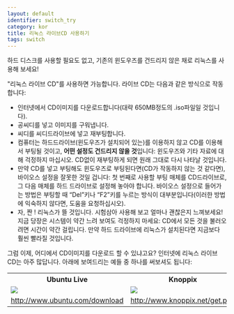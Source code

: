 ```yaml
---
layout: default
identifier: switch_try
category: kor
title: 리눅스 라이브CD 사용하기
tags: switch
---
```


하드 디스크를 사용할 필요도 없고, 기존의 윈도우즈를 건드리지 않은 채로 리눅스를 사용해 보세요!

"리눅스 라이브 CD"를 사용하면 가능합니다. 라이브 CD는 다음과 같은 방식으로 작동합니다:

<ul>

<li>인터넷에서 CD이미지를 다운로드합니다(대략 650MB정도의 .iso파일일 것입니다).</li>

<li>공씨디를 넣고 이미지를 구워냅니다.</li>

<li>씨디를 씨디드라이브에 넣고 재부팅합니다.</li>

<li>컴퓨터는 하드드라이브(윈도우즈가 설치되어 있는)를 이용하지 않고 CD를 이용해서 부팅될 것이고, <b>어떤 설정도 건드리지 않을 것</b>입니다: 윈도우즈와 기타 자료에 대해 걱정하지 마십시오. CD없이 재부팅하게 되면 원래 그대로 다시 나타날 것입니다.</li>

<li>만약 CD를 넣고 부팅해도 윈도우즈로 부팅된다면(CD가 작동하지 않는 것 같다면), 바이오스 설정을 잘못한 것일 겁니다: 첫 번째로 사용할 부팅 매체를 CD드라이브로, 그 다음 매체를 하드 드라이브로 설정해 놓아야 합니다. 바이오스 설정으로 들어가는 방법은 부팅할 때  “Del”키나 “F2”키를 누르는 방식이 대부분입니다(이러한 방법에 익숙하지 않다면, 도움을 요청하십시오).</li>

<li>자, 짠 ! 리눅스가 뜰 것입니다. 시험삼아 사용해 보고 얼마나 괜찮은지 느껴보세요! 지금 당장은 시스템이 약간 느려 보여도 걱정하지 마세요: CD에서 모든 것을 불러오려면 시간이 약간 걸립니다. 만약 하드 드라이브에 리눅스가 설치된다면 지금보다 훨씬 빨라질 것입니다.</li>

</ul>

그럼 이제, 어디에서 CD이미지를 다운로드 할 수 있냐고요? 인터넷에 리눅스 라이브 CD는 아주 많답니다. 아래에 보여드리는 예들 중 하나를 써보셔도 됩니다:

<table cols="2">
<tr>
<th>Ubuntu Live</th>
<th>Knoppix</th>
</tr>

<tr>
<td><a href="/img/ubuntu.png"><img src="/img/ubuntu_thumbnail.png" /></a></td>
<td><a href="/img/knoppix.png"><img src="/img/knoppix_thumbnail.png" /></a></td>
</tr>

<tr>
<td><a 
href="http://www.ubuntu.com/download">http://www.ubuntu.com/download</a></td>
<td><a 
href="http://www.knoppix.net/get.php">http://www.knoppix.net/get.php</a></td>
</tr>

</table>

